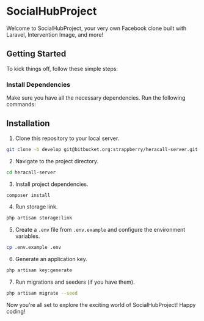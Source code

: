 # SocialHubProject

Welcome to SocialHubProject, your very own Facebook clone built with Laravel, Intervention Image, and more! 

## Getting Started

To kick things off, follow these simple steps:

### Install Dependencies

Make sure you have all the necessary dependencies. Run the following commands:


## Installation

1. Clone this repository to your local server.
```sh
git clone -b develop git@bitbucket.org:strappberry/heracall-server.git
```

2. Navigate to the project directory.
```sh
cd heracall-server
```

3. Install project dependencies.
```sh
composer install
```
4. Run storage link.
```sh
php artisan storage:link
```

5. Create a `.env` file from `.env.example` and configure the environment variables.
```sh
cp .env.example .env
```

6. Generate an application key.
```sh
php artisan key:generate
```

7. Run migrations and seeders (if you have them).
```sh
php artisan migrate --seed
```

Now you're all set to explore the exciting world of SocialHubProject! Happy coding!